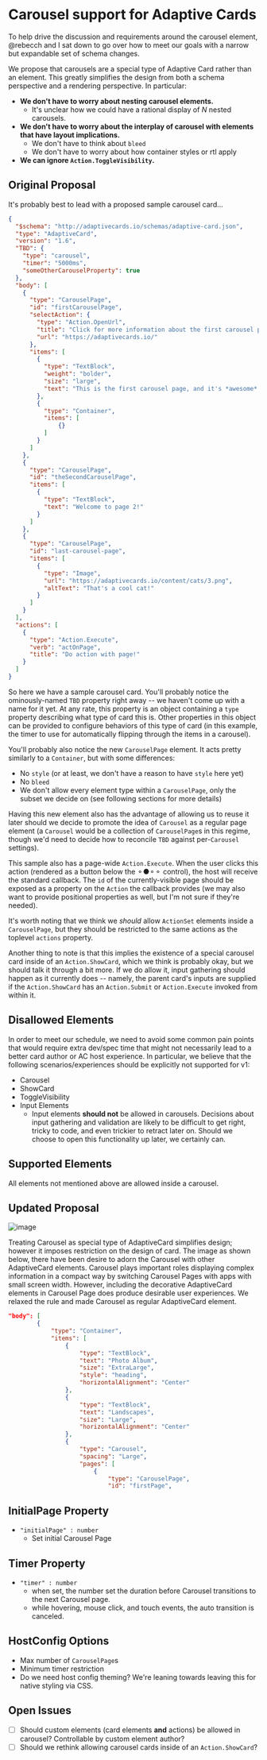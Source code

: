 # Carousel support for Adaptive Cards

To help drive the discussion and requirements around the carousel element, @rebecch and I sat down to go over how to meet our goals with a narrow but expandable set of schema changes. 

We propose that carousels are a special type of Adaptive Card rather than an element. This greatly simplifies the design from both a schema perspective and a rendering perspective. In particular:
* **We don't have to worry about nesting carousel elements.**
  * It's unclear how we could have a rational display of *N* nested carousels.
* **We don't have to worry about the interplay of carousel with elements that have layout implications.**
  * We don't have to think about `bleed`
  * We don't have to worry about how container styles or rtl apply
* **We can ignore `Action.ToggleVisibility`.**

## Original Proposal

It's probably best to lead with a proposed sample carousel card...

```json
{
  "$schema": "http://adaptivecards.io/schemas/adaptive-card.json", 
  "type": "AdaptiveCard",
  "version": "1.6",
  "TBD": {
    "type": "carousel",
    "timer": "5000ms",
    "someOtherCarouselProperty": true
  },
  "body": [
    {
      "type": "CarouselPage",
      "id": "firstCarouselPage",
      "selectAction": {
        "type": "Action.OpenUrl",
        "title": "Click for more information about the first carousel page!",
        "url": "https://adaptivecards.io/"
      },
      "items": [
        {
          "type": "TextBlock",
          "weight": "bolder",
          "size": "large",
          "text": "This is the first carousel page, and it's *awesome*!"
        },
        {
          "type": "Container",
          "items": [
              {}
          ]
        }
      ]
    },
    {
      "type": "CarouselPage",
      "id": "theSecondCarouselPage",
      "items": [
        {
          "type": "TextBlock",
          "text": "Welcome to page 2!"
        }
      ]
    },
    {
      "type": "CarouselPage",
      "id": "last-carousel-page",
      "items": [
        {
          "type": "Image",
          "url": "https://adaptivecards.io/content/cats/3.png",
          "altText": "That's a cool cat!"
        }
      ]
    }
  ],
  "actions": [
    {
      "type": "Action.Execute",
      "verb": "actOnPage",
      "title": "Do action with page!"
    }
  ]
}
```

So here we have a sample carousel card. You'll probably notice the ominously-named `TBD` property right away -- we haven't come up with a name for it yet. At any rate, this property is an object containing a `type` property describing what type of card this is. Other properties in this object can be provided to configure behaviors of this type of card (in this example, the timer to use for automatically flipping through the items in a carousel).

You'll probably also notice the new `CarouselPage` element. It acts pretty similarly to a `Container`, but with some differences:
* No `style` (or at least, we don't have a reason to have `style` here yet)
* No `bleed`
* We don't allow every element type within a `CarouselPage`, only the subset we decide on (see following sections for more details)

Having this new element also has the advantage of allowing us to reuse it later should we decide to promote the idea of `Carousel` as a regular page element (a `Carousel` would be a collection of `CarouselPage`s in this regime, though we'd need to decide how to reconcile `TBD` against per-`Carousel` settings).

This sample also has a page-wide `Action.Execute`. When the user clicks this action (rendered as a button below the ⚬●⚬⚬ control), the host will receive the standard callback. The `id` of the currently-visible page should be exposed as a property on the `Action` the callback provides (we may also want to provide positional properties as well, but I'm not sure if they're needed).

It's worth noting that we think we *should* allow `ActionSet` elements inside a `CarouselPage`, but they should be restricted to the same actions as the toplevel `actions` property.

Another thing to note is that this implies the existence of a special carousel card inside of an `Action.ShowCard`, which we think is probably okay, but we should talk it through a bit more. If we do allow it, input gathering should happen as it currently does -- namely, the parent card's inputs are supplied if the `Action.ShowCard` has an `Action.Submit` or `Action.Execute` invoked from within it.

## Disallowed Elements

In order to meet our schedule, we need to avoid some common pain points that would require extra dev/spec time that might not necessarily lead to a better card author or AC host experience. In particular, we believe that the following scenarios/experiences should be explicitly not supported for v1:

* Carousel
* ShowCard
* ToggleVisibility
* Input Elements
  * Input elements **should not** be allowed in carousels. Decisions about input gathering and validation are likely to be difficult to get right, tricky to code, and even trickier to retract later on. Should we choose to open this functionality up later, we certainly can.

## Supported Elements

All elements not mentioned above are allowed inside a carousel.

## Updated Proposal 
![image](https://user-images.githubusercontent.com/4112696/183519757-156a18a9-73e7-47d9-8e00-ad84d0070f99.png)

Treating Carousel as special type of AdaptiveCard simplifies design; however it imposes restriction on the design of card. The image as shown below, there have been desire to adorn the Carousel with other AdaptiveCard elements. Carousel plays important roles displaying complex information in a compact way by switching Carousel Pages with apps with small screen width. However, including the decorative AdaptiveCard elements in Carousel Page does produce desirable user experiences. We relaxed the rule and made Carousel as regular AdaptiveCard element.
```json
"body": [
		{
			"type": "Container",
			"items": [
				{
					"type": "TextBlock",
					"text": "Photo Album",
					"size": "ExtraLarge",
					"style": "heading",
					"horizontalAlignment": "Center"
				},
				{
					"type": "TextBlock",
					"text": "Landscapes",
					"size": "Large",
					"horizontalAlignment": "Center"
				},
				{
					"type": "Carousel",
					"spacing": "Large",
					"pages": [
						{
							"type": "CarouselPage",
							"id": "firstPage",
```

## InitialPage Property
* `"initialPage" : number`
  * Set initial Carousel Page

## Timer Property
* `"timer" : number`
  * when set, the number set the duration before Carousel transitions to the next Carousel page.
  * while hovering, mouse click, and touch events, the auto transition is canceled.

## HostConfig Options

* Max number of `CarouselPage`s
* Minimum timer restriction
* Do we need host config theming? We're leaning towards leaving this for native styling via CSS.

## Open Issues

- [ ] Should custom elements (card elements **and** actions) be allowed in carousel? Controllable by custom element author?
- [ ] Should we rethink allowing carousel cards inside of an `Action.ShowCard`?
